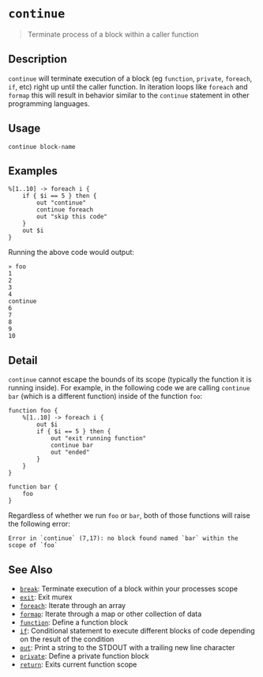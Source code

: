 # `continue`

> Terminate process of a block within a caller function

## Description

`continue` will terminate execution of a block (eg `function`, `private`,
`foreach`, `if`, etc) right up until the caller function. In iteration loops
like `foreach` and `formap` this will result in behavior similar to the
`continue` statement in other programming languages.

## Usage

    continue block-name

## Examples

    %[1..10] -> foreach i {
        if { $i == 5 } then {
            out "continue"
            continue foreach
            out "skip this code"
        }
        out $i
    }

Running the above code would output:

    » foo
    1
    2
    3
    4
    continue
    6
    7
    8
    9
    10

## Detail

`continue` cannot escape the bounds of its scope (typically the function it is
running inside). For example, in the following code we are calling `continue
bar` (which is a different function) inside of the function `foo`:

    function foo {
        %[1..10] -> foreach i {
            out $i
            if { $i == 5 } then {
                out "exit running function"
                continue bar
                out "ended"
            }
        }
    }

    function bar {
        foo
    }

Regardless of whether we run `foo` or `bar`, both of those functions will
raise the following error:

    Error in `continue` (7,17): no block found named `bar` within the scope of `foo`

## See Also

- [`break`](./break.md):
  Terminate execution of a block within your processes scope
- [`exit`](./exit.md):
  Exit murex
- [`foreach`](./foreach.md):
  Iterate through an array
- [`formap`](./formap.md):
  Iterate through a map or other collection of data
- [`function`](./function.md):
  Define a function block
- [`if`](./if.md):
  Conditional statement to execute different blocks of code depending on the result of the condition
- [`out`](./out.md):
  Print a string to the STDOUT with a trailing new line character
- [`private`](./private.md):
  Define a private function block
- [`return`](./return.md):
  Exits current function scope
